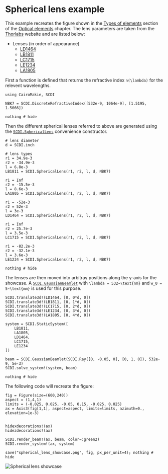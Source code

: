 # Spherical lens example

This example recreates the figure shown in the [Types of elements](@ref) section of the [Optical elements](@ref) chapter. The lens parameters are taken from the [Thorlabs](https://www.thorlabs.com/) website and are listed below:

- Lenses (in order of appearance)
    - [LD1464](https://www.thorlabs.com/thorproduct.cfm?partnumber=LD1464)
    - [LB1811](https://www.thorlabs.com/thorproduct.cfm?partnumber=LB1811)
    - [LC1715](https://www.thorlabs.com/thorproduct.cfm?partnumber=LC1715)
    - [LE1234](https://www.thorlabs.com/thorproduct.cfm?partnumber=LE1234)
    - [LA1805](https://www.thorlabs.com/thorproduct.cfm?partnumber=LA1805)

First a function is defined that returns the refractive index ``n(\lambda)`` for the relevent wavelengths. 

```@example spherical_lens_showcase
using CairoMakie, SCDI

NBK7 = SCDI.DiscreteRefractiveIndex([532e-9, 1064e-9], [1.5195, 1.5066])

nothing # hide
```

Then the different spherical lenses referred to above are generated using the [`SCDI.SphericalLens`](@ref) convenience constructor.

```@example spherical_lens_showcase
# lens diameter 
d = SCDI.inch

# lens types
r1 = 34.9e-3
r2 = -34.9e-3
l = 6.8e-3
LB1811 = SCDI.SphericalLens(r1, r2, l, d, NBK7)

r1 = Inf
r2 = -15.5e-3
l = 8.6e-3
LA1805 = SCDI.SphericalLens(r1, r2, l, d, NBK7)

r1 = -52e-3
r2 = 52e-3
l = 3e-3
LD1464 = SCDI.SphericalLens(r1, r2, l, d, NBK7)

r1 = Inf
r2 = 25.7e-3
l = 3.5e-3
LC1715 = SCDI.SphericalLens(r1, r2, l, d, NBK7)

r1 = -82.2e-3
r2 = -32.1e-3
l = 3.6e-3
LE1234 = SCDI.SphericalLens(r1, r2, l, d, NBK7)

nothing # hide
```

The lenses are then moved into arbitray positions along the y-axis for the showcase. A [`SCDI.GaussianBeamlet`](@ref) with ``\lambda = 532~\text{nm}`` and ``w_0 = 5~\text{mm}`` is used for this purpose.

```@example spherical_lens_showcase
SCDI.translate3d!(LD1464, [0, 0*d, 0])
SCDI.translate3d!(LB1811, [0, 1*d, 0])
SCDI.translate3d!(LC1715, [0, 2*d, 0])
SCDI.translate3d!(LE1234, [0, 3*d, 0])
SCDI.translate3d!(LA1805, [0, 4*d, 0])

system = SCDI.StaticSystem([
    LB1811,
    LA1805,
    LD1464,
    LC1715,
    LE1234
])

beam = SCDI.GaussianBeamlet(SCDI.Ray([0, -0.05, 0], [0, 1, 0]), 532e-9, 5e-3)
SCDI.solve_system!(system, beam)

nothing # hide
```

The following code will recreate the figure:

```@example spherical_lens_showcase
fig = Figure(size=(600,240))
aspect = (1,4,1)
limits = (-0.025, 0.025, -0.05, 0.15, -0.025, 0.025)
ax = Axis3(fig[1,1], aspect=aspect, limits=limits, azimuth=0., elevation=1e-3)


hidexdecorations!(ax)
hidezdecorations!(ax)

SCDI.render_beam!(ax, beam, color=:green2)
SCDI.render_system!(ax, system)

save("spherical_lens_showcase.png", fig, px_per_unit=4); nothing # hide
```

![Spherical lens showcase](spherical_lens_showcase.png)